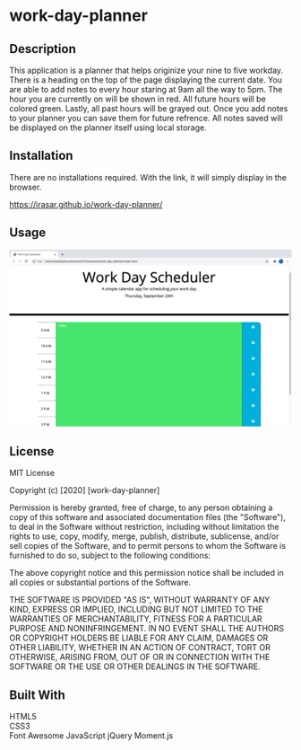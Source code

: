 # work-day-planner

## Description 

This application is a planner that helps originize your nine to five workday. There is a heading on the top of the page displaying the current date. You are able to add notes to every hour staring at 9am all the way to 5pm. The hour you are currently on will be shown in red. All future hours will be colored green. Lastly, all past hours will be grayed out. Once you add notes to your planner you can save them for future refrence. All notes saved will be displayed on the planner itself using local storage.


## Installation

There are no installations required. With the link, it will simply display in the browser.

 https://irasar.github.io/work-day-planner/


## Usage 


![alt text](assets/plan.png)

## License

MIT License

Copyright (c) [2020] [work-day-planner]

Permission is hereby granted, free of charge, to any person obtaining a copy of this software and associated documentation files (the "Software"), to deal in the Software without restriction, including without limitation the rights to use, copy, modify, merge, publish, distribute, sublicense, and/or sell copies of the Software, and to permit persons to whom the Software is furnished to do so, subject to the following conditions:

The above copyright notice and this permission notice shall be included in all copies or substantial portions of the Software.

THE SOFTWARE IS PROVIDED "AS IS", WITHOUT WARRANTY OF ANY KIND, EXPRESS OR IMPLIED, INCLUDING BUT NOT LIMITED TO THE WARRANTIES OF MERCHANTABILITY, FITNESS FOR A PARTICULAR PURPOSE AND NONINFRINGEMENT. IN NO EVENT SHALL THE AUTHORS OR COPYRIGHT HOLDERS BE LIABLE FOR ANY CLAIM, DAMAGES OR OTHER LIABILITY, WHETHER IN AN ACTION OF CONTRACT, TORT OR OTHERWISE, ARISING FROM, OUT OF OR IN CONNECTION WITH THE SOFTWARE OR THE USE OR OTHER DEALINGS IN THE SOFTWARE.

## Built With

HTML5<br>
CSS3<br>
Font Awesome
JavaScript
jQuery
Moment.js




